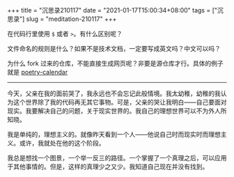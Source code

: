 +++
title = "沉思录210117"
date = "2021-01-17T15:00:34+08:00"
tags = ["沉思录"]
slug = "meditation-210117"
+++

在代码行里使用 `$` 或者 `>`。有什么区别呢？

文件命名的规则是什么？如果不是技术文档，一定要写成英文吗？中文可以吗？

为什么 fork 过来的仓库，不能直接生成网页呢？非要是源仓库才行。具体的例子就是 [poetry-calendar](https://github.com/tianheg/poetry-calendar)

---

今天，父亲在我的面前哭了，我永远也不会忘记此般情境。我太幼稚，幼稚的我认为这个世界除了我的代码再无其它事物。可是，父亲的哭让我明白——自己要面对现实。我要解决自己的问题，关于现实世界的。我自己的理想世界可以不为外人所知晓。

我是单纯的，理想主义的。就像昨天看到一个人——他说自己时而现实时而理想主义。或许，我就处在他的这个阶段。

我总是想找一个图景，一个举一反三的路径。一个掌握了一个真理之后，可以应用于其他事情的。但是，这样的真理少之又少。我知道自己现在并没有找到。
